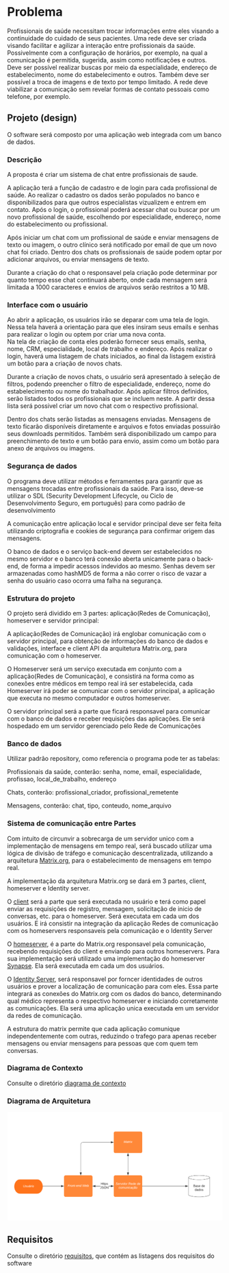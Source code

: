 # Problema

Profissionais de saúde necessitam trocar informações entre eles visando a continuidade do cuidado de seus pacientes.
Uma rede deve ser criada visando facilitar e agilizar a interação entre profissionais da saúde. 
Possivelmente com a configuração de horários, por exemplo, na qual a comunicação é permitida, sugerida, assim como notificações e outros.
Deve ser possível realizar buscas por meio da especialidade, endereço de estabelecimento, nome do estabelecimento e outros. 
Também deve ser possível a troca de imagens e de texto por tempo limitado.
A rede deve viabilizar a comunicação sem revelar formas de contato pessoais como telefone, por exemplo.

## Projeto (design)

O software será composto por uma aplicação web integrada com um banco de dados.

### Descrição

A proposta é criar um sistema de chat entre profissionais de saude.

A aplicação terá a função de cadastro e de login para cada profissional de saúde. Ao realizar o cadastro os dados serão populados no banco e disponibilizados para que outros especialistas vizualizem e  entrem em contato.
Após o login, o profissional poderá acessar chat ou buscar por um novo profissional de saúde, escolhendo por especialidade, endereço, nome do estabelecimento ou profissional.

Após iniciar um chat com um profissional de saúde e enviar mensagens de texto ou imagem, o outro clínico será notificado por email de que um novo chat foi criado.
Dentro dos chats os profissionais de saúde podem optar por adicionar arquivos, ou enviar mensagens de texto.

Durante a criação do chat o responsavel pela criação pode determinar por quanto tempo esse chat continuará aberto, onde cada mensagem será limitada a 1000 caracteres e envios de arquivos serão restritos a 10 MB.


### Interface com o usuário

Ao abrir a aplicação, os usuários irão se deparar com uma tela de login. Nessa tela haverá a orientação para que eles insiram seus emails e senhas para realizar o login ou optem por criar uma nova conta.  
Na tela de criação de conta eles poderão fornecer seus emails, senha, nome, CRM, especialidade, local de trabalho e endereço.
Após realizar o login, haverá uma listagem de chats iniciados, ao final da listagem existirá um botão para a criação de novos chats.

Durante a criação de novos chats, o usuário será apresentado à seleção de filtros, podendo preencher o filtro de especialidade, endereço, nome do estabelecimento ou nome do trabalhador. 
Após aplicar filtros definidos, serão listados todos os profissionais que se incluem neste. A partir dessa lista será possivel criar um novo chat com o respectivo profissional.

Dentro dos chats serão listadas as mensagens enviadas. Mensagens de texto ficarão disponíveis diretamente e arquivos e fotos enviadas possuirão seus downloads permitidos. Também será disponibilizado um campo para preenchimento de texto e um botão para envio, assim como um botão para anexo de arquivos ou imagens.

### Segurança de dados

O programa deve utilizar métodos e ferramentes para garantir que as mensagens trocadas entre profissionais da saúde. Para isso, deve-se utilizar o SDL (Security Development Lifecycle, ou Ciclo de Desenvolvimento Seguro, em português) para como padrão de desenvolvimento

A comunicação entre aplicação local e servidor principal deve ser feita feita utilizando criptografia e cookies de segurança para confirmar origem das mensagens. 

O banco de dados e o serviço back-end devem ser estabelecidos no mesmo servidor e o banco terá conexão aberta unicamente para o back-end, de forma a impedir acessos indevidos ao mesmo.
Senhas devem ser armazenadas como hashMD5 de forma a não correr o risco de vazar a senha do usuário caso ocorra uma falha na segurança.

### Estrutura do projeto

O projeto será dividido em 3 partes: aplicação(Redes de Comunicação), homeserver e servidor principal:

A aplicação(Redes de Comunicação) irá englobar comunicação com o servidor principal, para obtenção de informações do banco de dados e validações, interface e client API da arquitetura Matrix.org, para comunicação com o homeserver.

O Homeserver será um serviço executada em conjunto com a aplicação(Redes de Comunicação), e consistirá na forma como as conexões entre médicos em tempo real irá ser estabelecida, cada Homeserver irá poder se comunicar com o servidor principal, a aplicação que executa no mesmo computador e outros homeserver.

O servidor principal será a parte que ficará responsavel para comunicar com o banco de dados e receber requisições das aplicações. Ele será hospedado em um servidor gerenciado pelo Rede de Comunicações

### Banco de dados

Utilizar padrão repository, como referencia o programa pode ter as tabelas:

Profissionais da saúde, conterão: senha, nome, email, especialidade, profissao, local_de_trabalho, endereço

Chats, conterão: profissional_criador, profissional_remetente

Mensagens, conterão: chat, tipo, conteudo, nome_arquivo

### Sistema de comunicação entre Partes

Com intuito de circunvir a sobrecarga de um servidor unico com a implementação de mensagens em tempo real, será buscado utilizar uma lógica de divisão de tráfego e comunicação descentralizada, utilizando a arquitetura [Matrix.org](https://matrix.org/), para o estabelecimento de mensagens em tempo real.

A implementação da arquitetura Matrix.org se dará em 3 partes, client, homeserver e Identity server.

O [client](https://spec.matrix.org/v1.2/client-server-api/) será a parte que será executada no usuário e terá como papel enviar as requisições de registro, mensagem, solicitação de inicio de conversas, etc. para o homeserver. Será executata em cada um dos usuários. E irá consistir na integração da aplicação Redes de comunicação com os homeservers responsaveis pela comunicação e o Identity Server

O [homeserver](https://spec.matrix.org/v1.2/server-server-api/), é a parte do Matrix.org responsavel pela comunicação, recebendo requisições do client e enviando para outros homeservers. Para sua implementação será utilizado uma implementação do homeserver [Synapse](https://github.com/matrix-org/synapse/). Ela será executada em cada um dos usuários.

O [Identity Server](https://spec.matrix.org/v1.2/identity-service-api/), será responsavel por forncer identidades de outros usuários e prover a localização de comunicação para com eles. Essa parte integrará as conexões do Matrix.org com os dados do banco, determinando qual médico representa o respectivo homeserver e iniciando corretamente as comunicações. Ela será uma aplicação unica executada em um servidor da redes de comunicação.

A estrutura do matrix permite que cada aplicação comunique independentemente com outras, reduzindo o trafego para apenas receber mensagens ou enviar mensagens para pessoas que com quem tem conversas.

### Diagrama de Contexto

Consulte o diretório [diagrama de contexto](../avaliacao4/diagrama-contexto)

### Diagrama de Arquitetura

![Flowchart.png](./Flowchart.png)


## Requisitos

Consulte o diretório [requisitos](../avaliacao4/requisitos), que contém as listagens dos requisitos do software
